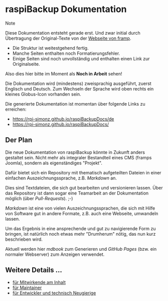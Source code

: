 # raspiBackup Dokumentation

<!-- Hinweis:
     Hier in der `README.md` und den anderen GitHub-Dateien wird *GitHub Flavored Markdown* verwendet.
     Siehe z.B. https://docs.github.com/de/get-started/writing-on-github/getting-started-with-writing-and-formatting-on-github/basic-writing-and-formatting-syntax
-->

> [!NOTE]
> Diese Dokumentation entsteht gerade erst.
> Und zwar initial durch Übertragung der Original-Texte von der [Webseite von framp](https://linux-tips-and-tricks.de/de/raspibackup).
>
> - Die Struktur ist weitestgehend fertig.
> - Manche Seiten enthalten noch Formatierungsfehler.
> - Einige Seiten sind noch unvollständig und enthalten
>   einen Link zur Originalseite.
>
> Also dies hier bitte im Moment als **Noch in Arbeit** sehen!
>
> Die Dokumentation wird (mindestens) zweisprachig ausgeführt, zuerst Englisch und Deutsch.
> Zum Wechseln der Sprache wird oben rechts ein kleines Globus-Icon vorhanden sein.
>
> Die generierte Dokumentation ist momentan über folgende Links zu erreichen:
>
>  - https://rpi-simonz.github.io/raspiBackupDocs/de
>  - https://rpi-simonz.github.io/raspiBackupDocs/



## Der Plan

Die neue Dokumentation von raspiBackup könnte in Zukunft anders gestaltet sein.
Nicht mehr als integraler Bestandteil eines CMS (framps Joomla), sondern als eigenständiges
"Projekt".

Dafür bietet sich ein Repository mit thematisch aufgeteilten Dateien
in einer einfachen Auszeichnungssprache, z.B. *Markdown* an.

Dies sind Textdateien, die sich gut bearbeiten und versionieren lassen.
Über das Repository ist dann sogar eine Teamarbeit an der Dokumentation möglich (über *Pull-Requests*). ;-)

*Markdown* ist eine von vielen Auszeichnungssprachen,
die sich mit Hilfe von Software gut in andere Formate, z.B. auch eine Webseite, umwandeln lassen.

Um das Ergebnis in eine ansprechende und gut zu navigierende Form zu bringen,
ist natürlich noch etwas mehr "Drumherum" nötig, das nun kurz beschrieben wird.

Aktuell werden hier *mdbook* zum Generieren und *GitHub Pages* (bzw. ein normaler Webserver) zum Anzeigen verwendet.


## Weitere Details ...

  - [für Mitwirkende am Inhalt](CONTRIBUTE.md)
  - [für Maintainer](MAINTAIN.md)
  - [für Entwickler und technisch Neugierige](DEVELOP.md)
